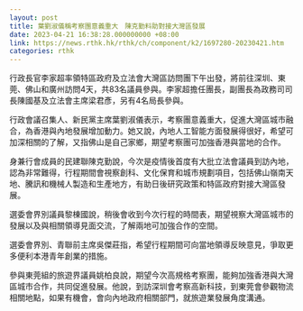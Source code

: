 ```yaml
---
layout: post
title: 葉劉淑儀稱考察團意義重大　陳克勤料助對接大灣區發展
date: 2023-04-21 16:38:28.000000000 +08:00
link: https://news.rthk.hk/rthk/ch/component/k2/1697280-20230421.htm
categories: rthk
---
```


行政長官李家超率領特區政府及立法會大灣區訪問團下午出發，將前往深圳、東莞、佛山和廣州訪問4天，共83名議員參與。李家超擔任團長，副團長為政務司司長陳國基及立法會主席梁君彥，另有4名局長參與。

行政會議召集人、新民黨主席葉劉淑儀表示，考察團意義重大，促進大灣區城市融合，為香港與內地發展增加動力。她又說，內地人工智能方面發展得很好，希望可加深相關的了解，又指佛山是自己家鄉，期望考察團可加強香港與當地的合作。

身兼行會成員的民建聯陳克勤說，今次是疫情後首度有大批立法會議員到訪內地，認為非常難得，行程期間會視察創科、文化保育和城市規劃項目，包括佛山嶺南天地、騰訊和機械人製造和生產地方，有助日後研究政策和特區政府對接大灣區發展。

選委會界別議員黎棟國說，稍後會收到今次行程的時間表，期望視察大灣區城市的發展以及與相關領導見面交流，了解兩地可加強合作的空間。

選委會界別、青聯前主席吳傑莊指，希望行程期間可向當地領導反映意見，爭取更多便利本港青年創業的措施。

參與東莞組的旅遊界議員姚柏良說，期望今次高規格考察團，能夠加強香港與大灣區城市合作，共同促進發展。他說，到訪深圳會考察高新科技，到東莞會參觀物流相關地點，如果有機會，會向內地政府相關部門，就旅遊業發展角度溝通。
